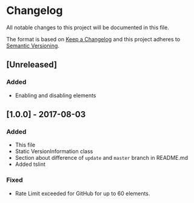 # Changelog

All notable changes to this project will be documented in this file.

The format is based on [Keep a Changelog](http://keepachangelog.com/en/1.0.0/)
and this project adheres to [Semantic Versioning](http://semver.org/spec/v2.0.0.html).

## [Unreleased]
### Added
- Enabling and disabling elements

## [1.0.0] - 2017-08-03
### Added
- This file
- Static VersionInformation class
- Section about difference of `update` and `master` branch in README.md
- Added tslint

### Fixed
- Rate Limit exceeded for GitHub for up to 60 elements.
